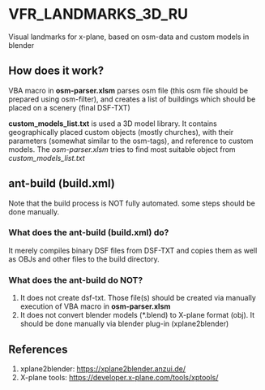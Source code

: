 # VFR_LANDMARKS_3D_RU
Visual landmarks for x-plane, based on osm-data and custom models in blender

## How does it work? ##

VBA macro in **osm-parser.xlsm** parses osm file (this osm file should be prepared using osm-filter), and creates a list of buildings which should be placed on a scenery (final DSF-TXT)

 **custom_models_list.txt** is used a 3D model library. It contains geographically placed custom objects (mostly churches), with their parameters (somewhat similar to the osm-tags), and reference to custom models. The *osm-parser.xlsm* tries to find most suitable object from  *custom_models_list.txt*

## ant-build (build.xml)  ##
Note that the build process is NOT fully automated. some steps should be done manually.

### What does the ant-build (build.xml) do? ###
It merely compiles binary DSF files from DSF-TXT and copies them as well as OBJs and other files to the build directory.

### What does the ant-build do NOT? ###
1)	It does not create dsf-txt. Those file(s) should be created via manually execution of VBA macro in **osm-parser.xlsm**
2)	It does not convert blender models (*.blend) to X-plane format (obj). It should be done manually via blender plug-in (xplane2blender)

## References ##
1) xplane2blender: https://xplane2blender.anzui.de/
2) X-plane tools: https://developer.x-plane.com/tools/xptools/
